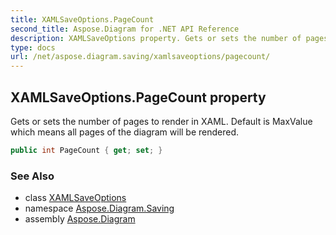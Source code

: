 ```yaml
---
title: XAMLSaveOptions.PageCount
second_title: Aspose.Diagram for .NET API Reference
description: XAMLSaveOptions property. Gets or sets the number of pages to render in XAML. Default is MaxValue which means all pages of the diagram will be rendered
type: docs
url: /net/aspose.diagram.saving/xamlsaveoptions/pagecount/
---
```

## XAMLSaveOptions.PageCount property

Gets or sets the number of pages to render in XAML. Default is MaxValue which means all pages of the diagram will be rendered.

```csharp
public int PageCount { get; set; }
```

### See Also

* class [XAMLSaveOptions](../)
* namespace [Aspose.Diagram.Saving](../../xamlsaveoptions/)
* assembly [Aspose.Diagram](../../../)


